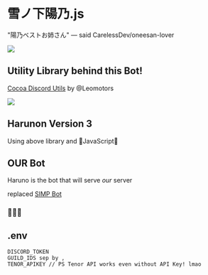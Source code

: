 # 雪ノ下陽乃.js

"陽乃ベストお姉さん" — said CarelessDev/oneesan-lover

![](https://c.tenor.com/ceojyowWu0oAAAAC/haruno-yukinoshita-oregairu.gif)

## Utility Library behind this Bot!

[Cocoa Discord Utils](https://github.com/Leomotors/cocoa-discord-utils) by @Leomotors

![](https://c.tenor.com/JjAZAfWSqQgAAAAC/gochiusa-cocoa.gif)

## Harunon Version 3

Using above library and 💛JavaScript💛

## OUR Bot

Haruno is the bot that will serve _our_ server

replaced [SIMP Bot](https://github.com/CarelessDev/SIMP-Bot/)

### 💛💛💛

## .env

```
DISCORD_TOKEN
GUILD_IDS sep by ,
TENOR_APIKEY // PS Tenor API works even without API Key! lmao
```
